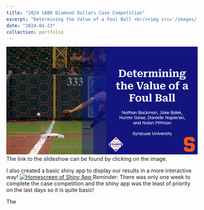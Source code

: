 ```yaml
---
title: "2024 SABR Diamond Dollars Case Competition"
excerpt: "Determining the Value of a Foul Ball <br/><img src='/images/foulBall.jpg'>"
date: "2024-04-23"
collection: portfolio
---
```


[![SABR project slide show](/images/DiamondDollarsCaseCompSlide.png)](/files/DiamondDollarsCaseCompSlides.pdf)
The link to the slideshow can be found by clicking on the image. 

I also created a basic shiny app to display our results in a more interactive way!
<a href="https://jjbalek.shinyapps.io/Case_Comp_Shiny_App/">
    <img src="BasicShinyApp.png" alt="Homescreen of Shiny App">
</a>
Reminder: There was only one week to complete the case competition and the shiny app was the least of priority on the last days so it is quite basic!

The
